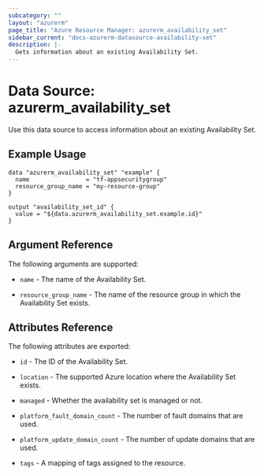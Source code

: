 ```yaml
---
subcategory: ""
layout: "azurerm"
page_title: "Azure Resource Manager: azurerm_availability_set"
sidebar_current: "docs-azurerm-datasource-availability-set"
description: |-
  Gets information about an existing Availability Set.
---
```


# Data Source: azurerm_availability_set

Use this data source to access information about an existing Availability Set.

## Example Usage

```hcl
data "azurerm_availability_set" "example" {
  name                = "tf-appsecuritygroup"
  resource_group_name = "my-resource-group"
}

output "availability_set_id" {
  value = "${data.azurerm_availability_set.example.id}"
}
```

## Argument Reference

The following arguments are supported:

* `name` - The name of the Availability Set.

* `resource_group_name` - The name of the resource group in which the Availability Set exists.

## Attributes Reference

The following attributes are exported:

* `id` - The ID of the Availability Set.

* `location` - The supported Azure location where the Availability Set exists.

* `managed` - Whether the availability set is managed or not.

* `platform_fault_domain_count` - The number of fault domains that are used.

* `platform_update_domain_count` - The number of update domains that are used.

* `tags` - A mapping of tags assigned to the resource.
